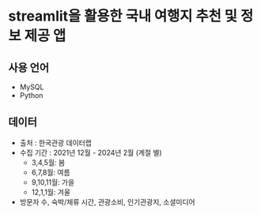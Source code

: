 # streamlit을 활용한 국내 여행지 추천 및 정보 제공 앱
## 사용 언어
- MySQL
- Python
## 데이터
- 출처 : 한국관광 데이터랩
- 수집 기간 : 2021년 12월 - 2024년 2월 (계절 별)
  - 3,4,5월: 봄
  - 6,7,8월: 여름
  - 9,10,11월: 가을
  - 12,1,1월: 겨울
- 방문자 수, 숙박/체류 시간, 관광소비, 인기관광지, 소셜미디어
